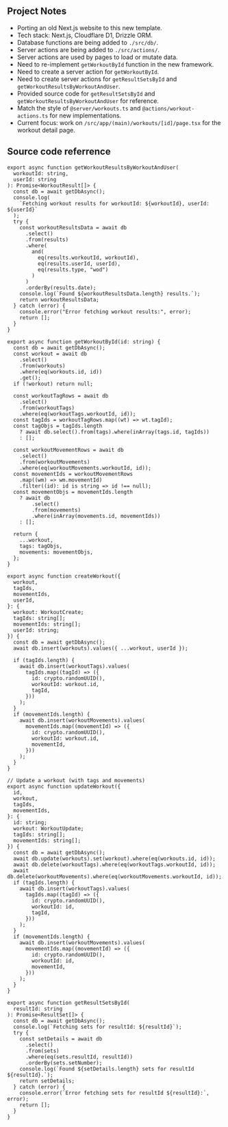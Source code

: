 ## Project Notes

- Porting an old Next.js website to this new template.
- Tech stack: Next.js, Cloudflare D1, Drizzle ORM.
- Database functions are being added to `./src/db/`.
- Server actions are being added to `./src/actions/`.
- Server actions are used by pages to load or mutate data.
- Need to re-implement `getWorkoutById` function in the new framework.
- Need to create a server action for `getWorkoutById`.
- Need to create server actions for `getResultSetsById` and `getWorkoutResultsByWorkoutAndUser`.
- Provided source code for `getResultSetsById` and `getWorkoutResultsByWorkoutAndUser` for reference.
- Match the style of `@server/workouts.ts` and `@actions/workout-actions.ts` for new implementations.
- Current focus: work on `/src/app/(main)/workouts/[id]/page.tsx` for the workout detail page.

## Source code referrence

```tsx
export async function getWorkoutResultsByWorkoutAndUser(
  workoutId: string,
  userId: string
): Promise<WorkoutResult[]> {
  const db = await getDbAsync();
  console.log(
    `Fetching workout results for workoutId: ${workoutId}, userId: ${userId}`
  );
  try {
    const workoutResultsData = await db
      .select()
      .from(results)
      .where(
        and(
          eq(results.workoutId, workoutId),
          eq(results.userId, userId),
          eq(results.type, "wod")
        )
      )
      .orderBy(results.date);
    console.log(`Found ${workoutResultsData.length} results.`);
    return workoutResultsData;
  } catch (error) {
    console.error("Error fetching workout results:", error);
    return [];
  }
}

export async function getWorkoutById(id: string) {
  const db = await getDbAsync();
  const workout = await db
    .select()
    .from(workouts)
    .where(eq(workouts.id, id))
    .get();
  if (!workout) return null;

  const workoutTagRows = await db
    .select()
    .from(workoutTags)
    .where(eq(workoutTags.workoutId, id));
  const tagIds = workoutTagRows.map((wt) => wt.tagId);
  const tagObjs = tagIds.length
    ? await db.select().from(tags).where(inArray(tags.id, tagIds))
    : [];

  const workoutMovementRows = await db
    .select()
    .from(workoutMovements)
    .where(eq(workoutMovements.workoutId, id));
  const movementIds = workoutMovementRows
    .map((wm) => wm.movementId)
    .filter((id): id is string => id !== null);
  const movementObjs = movementIds.length
    ? await db
        .select()
        .from(movements)
        .where(inArray(movements.id, movementIds))
    : [];

  return {
    ...workout,
    tags: tagObjs,
    movements: movementObjs,
  };
}

export async function createWorkout({
  workout,
  tagIds,
  movementIds,
  userId,
}: {
  workout: WorkoutCreate;
  tagIds: string[];
  movementIds: string[];
  userId: string;
}) {
  const db = await getDbAsync();
  await db.insert(workouts).values({ ...workout, userId });

  if (tagIds.length) {
    await db.insert(workoutTags).values(
      tagIds.map((tagId) => ({
        id: crypto.randomUUID(),
        workoutId: workout.id,
        tagId,
      }))
    );
  }
  if (movementIds.length) {
    await db.insert(workoutMovements).values(
      movementIds.map((movementId) => ({
        id: crypto.randomUUID(),
        workoutId: workout.id,
        movementId,
      }))
    );
  }
}

// Update a workout (with tags and movements)
export async function updateWorkout({
  id,
  workout,
  tagIds,
  movementIds,
}: {
  id: string;
  workout: WorkoutUpdate;
  tagIds: string[];
  movementIds: string[];
}) {
  const db = await getDbAsync();
  await db.update(workouts).set(workout).where(eq(workouts.id, id));
  await db.delete(workoutTags).where(eq(workoutTags.workoutId, id));
  await db.delete(workoutMovements).where(eq(workoutMovements.workoutId, id));
  if (tagIds.length) {
    await db.insert(workoutTags).values(
      tagIds.map((tagId) => ({
        id: crypto.randomUUID(),
        workoutId: id,
        tagId,
      }))
    );
  }
  if (movementIds.length) {
    await db.insert(workoutMovements).values(
      movementIds.map((movementId) => ({
        id: crypto.randomUUID(),
        workoutId: id,
        movementId,
      }))
    );
  }
}

export async function getResultSetsById(
  resultId: string
): Promise<ResultSet[]> {
  const db = await getDbAsync();
  console.log(`Fetching sets for resultId: ${resultId}`);
  try {
    const setDetails = await db
      .select()
      .from(sets)
      .where(eq(sets.resultId, resultId))
      .orderBy(sets.setNumber);
    console.log(`Found ${setDetails.length} sets for resultId ${resultId}.`);
    return setDetails;
  } catch (error) {
    console.error(`Error fetching sets for resultId ${resultId}:`, error);
    return [];
  }
}
```
